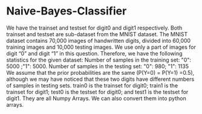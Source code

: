 # Naive-Bayes-Classifier
We have the trainset and testset for digit0 and digit1 respectively. Both trainset and testset are sub-dataset from the MNIST dataset. The MNIST dataset contains 70,000 images of handwritten digits, divided into 60,000 training images and 10,000 testing images. We use only a part of images for digit “0” and digit “1” in this question. 
Therefore, we have the following statistics for the given dataset:
Number of samples in the training set:  "0": 5000 ;"1": 5000.
Number of samples in the testing set: "0": 980;   "1": 1135 
We assume that the prior probabilities are the same (P(Y=0) = P(Y=1) =0.5), although we may have noticed that these two digits have different numbers of samples in testing sets.
train0 is the trainset for digit0; train1 is the trainset for digit1; test0 is the testset for digit0; and test1 is the testset for digit1. They are all Numpy Arrays. We can also convert them into python arrays.

    
